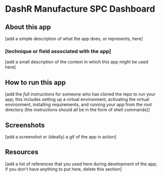 # DashR Manufacture SPC Dashboard

## About this app

[add a simple description of what the app does, or represents, here]

### [technique or field associated with the app]

[add a small description of the context in which this app might be
used here]

## How to run this app

[add the *full instructions* for someone who has cloned the repo to
run your app; this includes setting up a virtual environment,
activating the virtual environment, installing requirements, and
running your app from the root directory (the instructions should all
be in the form of shell commands)]

## Screenshots

[add a screenshot or (ideally) a gif of the app in action]

## Resources

[add a list of references that you used here during development of the
app; if you don't have anything to put here, delete this section]